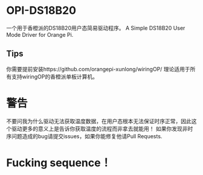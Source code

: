 # OPI-DS18B20
一个用于香橙派的DS18B20用户态简易驱动程序。
A Simple DS18B20 User Mode Driver for Orange Pi.
## Tips
你需要提前安装https://github.com/orangepi-xunlong/wiringOP/
理论适用于所有支持wiringOP的香橙派单板计算机。
# 警告
不要问我为什么驱动无法获取温度数据，在用户态根本无法保证时序正常，因此这个驱动更多的意义上是告诉你获取温度的流程而非拿去就能用！
如果你发现非时序问题造成的bug请提交issues，如果你能修复他请Pull Requests.

# Fucking sequence！
